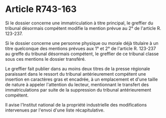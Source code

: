 # Article R743-163

Si le dossier concerne une immatriculation à titre principal, le greffier du tribunal désormais compétent modifie la mention prévue au 2° de l'article R. 123-237.

Si le dossier concerne une personne physique ou morale déjà titulaire à un titre quelconque des mentions prévues aux 1° et 2° de l'article R. 123-237 au greffe du tribunal désormais compétent, le greffier de ce tribunal classe sous ces mentions le dossier transféré.

Le greffier fait publier dans au moins deux titres de la presse régionale paraissant dans le ressort du tribunal antérieurement compétent une insertion en caractères gras et encadrée, à un emplacement et d'une taille de nature à appeler l'attention du lecteur, mentionnant le transfert des immatriculations par suite de la suppression du tribunal antérieurement compétent.

Il avise l'Institut national de la propriété industrielle des modifications intervenues par l'envoi d'une liste récapitulative.
